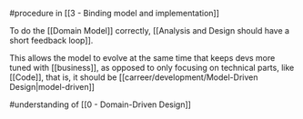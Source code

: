 #procedure in [[3 - Binding model and implementation]]

To do the [[Domain Model]] correctly, [[Analysis and Design should have a short feedback loop]].

This allows the model to evolve at the same time that keeps devs more tuned with [[business]], as opposed to only focusing on technical parts, like [[Code]], that is, it should be [[carreer/development/Model-Driven Design|model-driven]]

#understanding of [[0 - Domain-Driven Design]]
